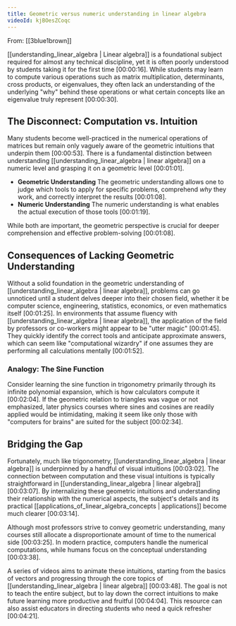 ```yaml
---
title: Geometric versus numeric understanding in linear algebra
videoId: kjBOesZCoqc
---
```


From: [[3blue1brown]] <br/> 

[[understanding_linear_algebra | Linear algebra]] is a foundational subject required for almost any technical discipline, yet it is often poorly understood by students taking it for the first time <a class="yt-timestamp" data-t="00:00:16">[00:00:16]</a>. While students may learn to compute various operations such as matrix multiplication, determinants, cross products, or eigenvalues, they often lack an understanding of the underlying "why" behind these operations or what certain concepts like an eigenvalue truly represent <a class="yt-timestamp" data-t="00:00:30">[00:00:30]</a>.

## The Disconnect: Computation vs. Intuition

Many students become well-practiced in the numerical operations of matrices but remain only vaguely aware of the geometric intuitions that underpin them <a class="yt-timestamp" data-t="00:00:53">[00:00:53]</a>. There is a fundamental distinction between understanding [[understanding_linear_algebra | linear algebra]] on a numeric level and grasping it on a geometric level <a class="yt-timestamp" data-t="00:01:01">[00:01:01]</a>.

*   **Geometric Understanding** The geometric understanding allows one to judge which tools to apply for specific problems, comprehend *why* they work, and correctly interpret the results <a class="yt-timestamp" data-t="00:01:08">[00:01:08]</a>.
*   **Numeric Understanding** The numeric understanding is what enables the actual execution of those tools <a class="yt-timestamp" data-t="00:01:19">[00:01:19]</a>.

While both are important, the geometric perspective is crucial for deeper comprehension and effective problem-solving <a class="yt-timestamp" data-t="00:01:08">[00:01:08]</a>.

## Consequences of Lacking Geometric Understanding

Without a solid foundation in the geometric understanding of [[understanding_linear_algebra | linear algebra]], problems can go unnoticed until a student delves deeper into their chosen field, whether it be computer science, engineering, statistics, economics, or even mathematics itself <a class="yt-timestamp" data-t="00:01:25">[00:01:25]</a>. In environments that assume fluency with [[understanding_linear_algebra | linear algebra]], the application of the field by professors or co-workers might appear to be "utter magic" <a class="yt-timestamp" data-t="00:01:45">[00:01:45]</a>. They quickly identify the correct tools and anticipate approximate answers, which can seem like "computational wizardry" if one assumes they are performing all calculations mentally <a class="yt-timestamp" data-t="00:01:52">[00:01:52]</a>.

### Analogy: The Sine Function

Consider learning the sine function in trigonometry primarily through its infinite polynomial expansion, which is how calculators compute it <a class="yt-timestamp" data-t="00:02:04">[00:02:04]</a>. If the geometric relation to triangles was vague or not emphasized, later physics courses where sines and cosines are readily applied would be intimidating, making it seem like only those with "computers for brains" are suited for the subject <a class="yt-timestamp" data-t="00:02:34">[00:02:34]</a>.

## Bridging the Gap

Fortunately, much like trigonometry, [[understanding_linear_algebra | linear algebra]] is underpinned by a handful of visual intuitions <a class="yt-timestamp" data-t="00:03:02">[00:03:02]</a>. The connection between computation and these visual intuitions is typically straightforward in [[understanding_linear_algebra | linear algebra]] <a class="yt-timestamp" data-t="00:03:07">[00:03:07]</a>. By internalizing these geometric intuitions and understanding their relationship with the numerical aspects, the subject's details and its practical [[applications_of_linear_algebra_concepts | applications]] become much clearer <a class="yt-timestamp" data-t="00:03:14">[00:03:14]</a>.

Although most professors strive to convey geometric understanding, many courses still allocate a disproportionate amount of time to the numerical side <a class="yt-timestamp" data-t="00:03:25">[00:03:25]</a>. In modern practice, computers handle the numerical computations, while humans focus on the conceptual understanding <a class="yt-timestamp" data-t="00:03:38">[00:03:38]</a>.

A series of videos aims to animate these intuitions, starting from the basics of vectors and progressing through the core topics of [[understanding_linear_algebra | linear algebra]] <a class="yt-timestamp" data-t="00:03:48">[00:03:48]</a>. The goal is not to teach the entire subject, but to lay down the correct intuitions to make future learning more productive and fruitful <a class="yt-timestamp" data-t="00:04:04">[00:04:04]</a>. This resource can also assist educators in directing students who need a quick refresher <a class="yt-timestamp" data-t="00:04:21">[00:04:21]</a>.